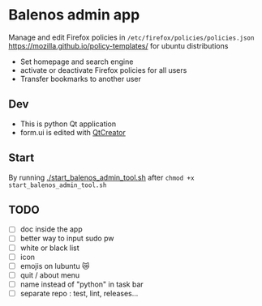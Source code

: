 # Balenos admin app

Manage and edit Firefox policies in `/etc/firefox/policies/policies.json` <https://mozilla.github.io/policy-templates/> for ubuntu distributions

- Set homepage and search engine
- activate or deactivate Firefox policies for all users
- Transfer bookmarks to another user

## Dev

- This is python Qt application
- form.ui is edited with [QtCreator](https://doc.qt.io)

## Start

By running [./start_balenos_admin_tool.sh](start_balenos_admin_tool.sh) after `chmod +x start_balenos_admin_tool.sh`

## TODO

- [ ] doc inside the app
- [ ] better way to input sudo pw
- [ ] white or black list
- [ ] icon
- [ ] emojis on lubuntu 😿
- [ ] quit / about menu
- [ ] name instead of "python" in task bar
- [ ] separate repo : test, lint, releases...
